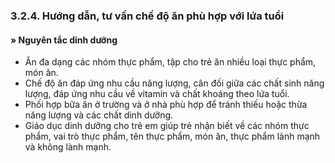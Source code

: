 ### 3.2.4. Hướng dẫn, tư vấn chế độ ăn phù hợp với lứa tuổi
#### » Nguyên tắc dinh dưỡng
- Ăn đa dạng các nhóm thực phẩm, tập cho trẻ ăn nhiều loại thực phẩm, món ăn.
- Chế độ ăn đáp ứng nhu cầu năng lượng, cân đối giữa các chất sinh năng lượng, đáp ứng nhu cầu về vitamin và chất khoáng theo lứa tuổi.
- Phối hợp bữa ăn ở trường và ở nhà phù hợp để tránh thiếu hoặc thừa năng lượng và các chất dinh dưỡng.
- Giáo dục dinh dưỡng cho trẻ em giúp trẻ nhận biết về các nhóm thực phẩm, vai trò thực phẩm, tên thực phẩm, món ăn, thực phẩm lành mạnh và không lành mạnh.